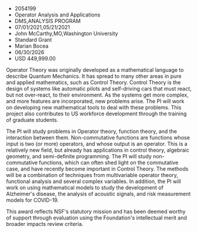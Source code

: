 
* 2054199
* Operator Analysis and Applications
* DMS,ANALYSIS PROGRAM
* 07/01/2021,05/21/2021
* John McCarthy,MO,Washington University
* Standard Grant
* Marian Bocea
* 06/30/2026
* USD 449,999.00

Operator Theory was originally developed as a mathematical language to describe
Quantum Mechanics. It has spread to many other areas in pure and applied
mathematics, such as Control Theory. Control Theory is the design of systems
like automatic pilots and self-driving cars that must react, but not over-react,
to their environment. As the systems get more complex, and more features are
incorporated, new problems arise. The PI will work on developing new
mathematical tools to deal with these problems. This project also contributes to
US workforce development through the training of graduate students.

The PI will study problems in Operator theory, function theory, and the
interaction between them. Non-commutative functions are functions whose input is
two (or more) operators, and whose output is an operator. This is a relatively
new field, but already has applications in control theory, algebraic geometry,
and semi-definite programming. The PI will study non-commutative functions,
which can often shed light on the commutative case, and have recently become
important in Control Theory. The methods will be a combination of techniques
from multivariable operator theory, functional analysis and several complex
variables. In addition, the PI will work on using mathematical models to study
the development of Alzheimer's disease, the analysis of acoustic signals, and
risk measurement models for COVID-19.

This award reflects NSF's statutory mission and has been deemed worthy of
support through evaluation using the Foundation's intellectual merit and broader
impacts review criteria.
